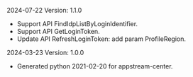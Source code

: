 2024-07-22 Version: 1.1.0
- Support API FindIdpListByLoginIdentifier.
- Support API GetLoginToken.
- Update API RefreshLoginToken: add param ProfileRegion.


2024-03-23 Version: 1.0.0
- Generated python 2021-02-20 for appstream-center.

